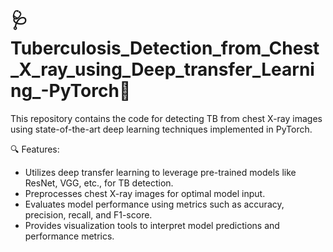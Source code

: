 # 🩺Tuberculosis_Detection_from_Chest_X_ray_using_Deep_transfer_Learning_-PyTorch📸
This repository contains the code for detecting TB from chest X-ray images using state-of-the-art deep learning techniques implemented in PyTorch.

🔍 Features:

- Utilizes deep transfer learning to leverage pre-trained models like ResNet, VGG, etc., for TB detection.
- Preprocesses chest X-ray images for optimal model input.
- Evaluates model performance using metrics such as accuracy, precision, recall, and F1-score.
- Provides visualization tools to interpret model predictions and performance metrics.
